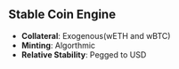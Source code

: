 ## Stable Coin Engine

- **Collateral**: Exogenous(wETH and wBTC)
- **Minting**: Algorthmic
- **Relative Stability**: Pegged to USD
